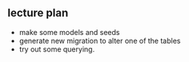 ## lecture plan

- make some models and seeds
- generate new migration to alter one of the tables
- try out some querying.

